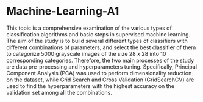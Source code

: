 # Machine-Learning-A1
This topic is a comprehensive examination of the various types of classification algorithms and 
basic steps in supervised machine learning. The aim of the study is to build several different types 
of classifiers with different combinations of parameters, and select the best classifier of them to 
categorize 5000 grayscale images of the size 28 x 28 into 10 corresponding categories. Therefore, 
the two main processes of the study are data pre-processing and hyperparameters tuning. 
Specifically, Principal Component Analysis (PCA) was used to perform dimensionality reduction 
on the dataset, while Grid Search and Cross Validation (GridSearchCV) are used to find the 
hyperparameters with the highest accuracy on the validation set among all the combinations.
